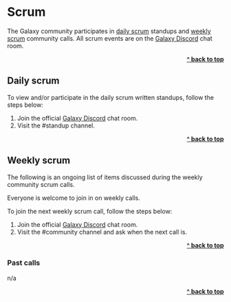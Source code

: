 # Scrum

The Galaxy community participates in [daily scrum](#daily-scrum) standups and [weekly scrum](#weekly-scrum) community calls. All scrum events are on the [Galaxy Discord](https://discord.gg/36K9nan) chat room.


<div align="right">
    <b><a href="#srum">^ back to top</a></b>
</div>


## Daily scrum

To view and/or participate in the daily scrum written standups, follow the steps below:

1. Join the official [Galaxy Discord](https://discord.gg/36K9nan) chat room.
2. Visit the #standup channel.

<div align="right">
    <b><a href="#srum">^ back to top</a></b>
</div>


## Weekly scrum

The following is an ongoing list of items discussed during the weekly community scrum calls.

Everyone is welcome to join in on weekly calls.

To join the next weekly scrum call, follow the steps below:

1. Join the official [Galaxy Discord](https://discord.gg/36K9nan) chat room.
2. Visit the #community channel and ask when the next call is.

<div align="right">
    <b><a href="#srum">^ back to top</a></b>
</div>


### Past calls

n/a

<div align="right">
    <b><a href="#scrum">^ back to top</a></b>
</div>